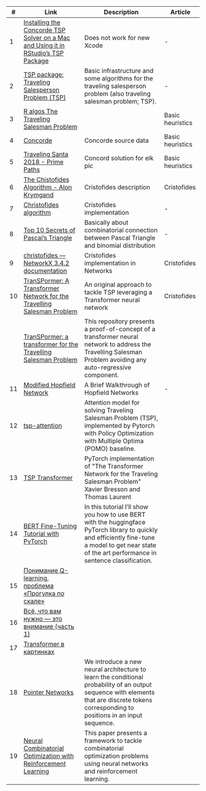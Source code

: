 



| #    | Link                                                         | Description                                                  | Article          |
| ---- | ------------------------------------------------------------ | ------------------------------------------------------------ | ---------------- |
| 1    | [Installing the Concorde TSP Solver on a Mac and Using it in RStudio’s TSP Package](https://nityasriram.medium.com/installing-the-concorde-tsp-solver-on-a-mac-and-using-it-in-rstudios-tsp-package-ffca9dfa9548) | Does not work for new Xcode                                  | -                |
| 2    | [TSP package: Traveling Salesperson Problem (TSP)](https://cran.r-project.org/web/packages/TSP/index.html) | Basic infrastructure and some algorithms for the traveling salesperson problem (also traveling salesman problem; TSP). | -                |
| 3    | [R algos The Traveling Salesman Problem](https://rpubs.com/mstefan-rpubs/salesman) |                                                              | Basic heuristics |
| 4    | [Concorde](https://www.math.uwaterloo.ca/tsp/index.html)     | Concorde source data                                         | Basic heuristics |
| 5    | [Traveling Santa 2018 - Prime Paths](https://www.kaggle.com/competitions/traveling-santa-2018-prime-paths/overview) | Concord solution for elk pic                                 | Basic heuristics |
| 6    | [The Chistofides Algorithm - Alon Krymgand](https://alon.kr/posts/christofides) | Cristofides description                                      | Cristofides      |
| 7    | [Christofides algorithm](https://github.com/Retsediv/ChristofidesAlgorithm) | Cristofides implementation                                   | -                |
| 8    | [Top 10 Secrets of Pascal’s Triangle](https://medium.com/i-math/top-10-secrets-of-pascals-triangle-6012ba9c5e23) | Basically about combinatorial connection between Pascal Triangle and binomial distribution | -                |
| 9    | [christofides — NetworkX 3.4.2 documentation](https://networkx.org/documentation/stable/reference/algorithms/generated/networkx.algorithms.approximation.traveling_salesman.christofides.html) | Cristofides implementation in Networks                       | Cristofides      |
| 10   | [TranSPormer: A Transformer Network for the Travelling Salesman Problem](https://towardsdatascience.com/transpormer-a-transformer-network-for-the-travelling-salesman-problem-154bd33c37b0) | An original approach to tackle TSP leveraging a Transformer neural network | Cristofides      |
|      | [TranSPormer: a transformer for the Travelling Salesman Problem](https://github.com/dcaffo98/transpormer/tree/master) | This repository presents a proof-of-concept of a transformer neural network to address the Travelling Salesman Problem avoiding any auto-regressive component. |                  |
| 11   | [Modified Hopfield Network ](https://github.com/DenseLance/hopfield-networks/blob/main/Modified%20Hopfield%20Network%20(Travelling%20Salesman%20Problem).ipynb) | A Brief Walkthrough of Hopfield Networks                     | -                |
| 12   | [tsp-attention](https://github.com/CarlossShi/tsp-attention?tab=readme-ov-file) | Attention model for solving Traveling Salesman Problem (TSP), implemented by Pytorch with Policy Optimization with Multiple Optima (POMO) baseline. |                  |
| 13   | [TSP Transformer](https://github.com/xbresson/TSP_Transformer/blob/main/test_tsp_transformer_beamsearch_TSP100.ipynb) | PyTorch implementation of "The Transformer Network for the Traveling Salesman Problem"<br/>Xavier Bresson and Thomas Laurent |                  |
| 14   | [BERT Fine-Tuning Tutorial with PyTorch](https://mccormickml.com/2019/07/22/BERT-fine-tuning/) | In this tutorial I’ll show you how to use BERT with the huggingface PyTorch library to quickly and efficiently fine-tune a model to get near state of the art performance in sentence classification. |                  |
| 15   | [Понимание Q-learning, проблема «Прогулка по скале»](https://habr.com/ru/articles/443240/) |                                                              |                  |
| 16   | [Всё, что вам нужно — это внимание (часть 1)](https://habr.com/ru/companies/ruvds/articles/723538/) |                                                              |                  |
| 17   | [Transformer в картинках](https://habr.com/ru/articles/486358/) |                                                              |                  |
| 18   | [Pointer Networks](https://arxiv.org/abs/1506.03134)         | We introduce a new neural architecture to learn the conditional probability of an output sequence with elements that are discrete tokens corresponding to positions in an input sequence. |                  |
| 19   | [Neural Combinatorial Optimization with Reinforcement Learning](https://arxiv.org/abs/1611.09940) | This paper presents a framework to tackle combinatorial optimization problems using neural networks and reinforcement learning. |                  |

